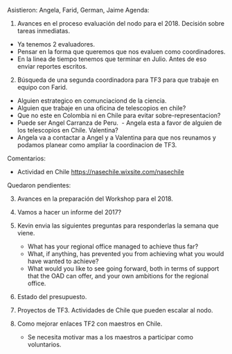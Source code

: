 Asistieron: Angela, Farid, German, Jaime
Agenda:

1. Avances en el proceso evaluación del nodo para el 2018. Decisión sobre tareas inmediatas.
  - Ya tenemos 2 evaluadores.
  - Pensar en la forma que queremos que nos evaluen como coordinadores.
  - En la linea de tiempo tenemos que terminar en Julio. Antes de eso enviar reportes escritos.
  
2. Búsqueda de una segunda coordinadora para TF3 para que trabaje en equipo con Farid.
  - Alguien estrategico en comunciaciond de la ciencia.
  - Alguien que trabaje en una oficina de telescopios en chile?
  - Que no este en Colombia ni en Chile para evitar sobre-representacion?
  - Puede ser Angel Carranza de Peru.
  - Angela esta a favor de alguien de los telescopios en Chile. Valentina?
  - Angela va a contactar a Angel y a Valentina para que nos reunamos y podamos
    planear como ampliar la coordinacion de TF3.
 
  
Comentarios:
  - Actividad en Chile https://nasechile.wixsite.com/nasechile
  
Quedaron pendientes:
  
3. Avances en la preparación del Workshop para el 2018.
 
4. Vamos a hacer un informe del 2017? 

5. Kevin envia las siguientes preguntas para responderlas la semana que viene.
   * What has your regional office managed to achieve thus far?
   * What, if anything, has prevented you from achieving what you would have wanted to achieve?
   * What would you like to see going forward, both in terms of support that the OAD can offer, and your own ambitions for the regional office.

6. Estado del presupuesto.

7. Proyectos de TF3. Actividades de Chile que pueden escalar al nodo.
8. Como mejorar enlaces TF2 con maestros en Chile. 
   - Se necesita motivar mas a los maestros a participar como voluntarios.
